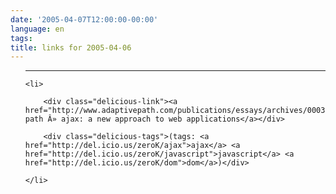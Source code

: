 ```yaml
---
date: '2005-04-07T12:00:00-00:00'
language: en
tags:
title: links for 2005-04-06
---
```



<ul class="delicious">

-------------------------------

	<li>

		<div class="delicious-link"><a href="http://www.adaptivepath.com/publications/essays/archives/000385.php">adaptive path Â» ajax: a new approach to web applications</a></div>

		<div class="delicious-tags">(tags: <a href="http://del.icio.us/zeroK/ajax">ajax</a> <a href="http://del.icio.us/zeroK/javascript">javascript</a> <a href="http://del.icio.us/zeroK/dom">dom</a>)</div>

	</li>

</ul>

